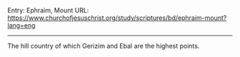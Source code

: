 Entry: Ephraim, Mount
URL: https://www.churchofjesuschrist.org/study/scriptures/bd/ephraim-mount?lang=eng

---

The hill country of which Gerizim and Ebal are the highest points.
